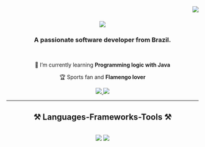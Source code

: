 <img align="right" src="https://visitor-badge.laobi.icu/badge?page_id=marcoteixeira-m47t.marcoteixeira-m47t" />

<h1 align="center">
    <img src="https://readme-typing-svg.herokuapp.com/?font=Righteous&size=35&center=true&vCenter=true&width=500&height=70&duration=4000&lines=Hi+There!+👋;+I'm+Marco+Teixeira!;" />
</h1>

<h3 align="center">A passionate software developer from Brazil.</h3>

<br/>

<div align="center">
 
 🌱 I’m currently learning **Programming logic with Java**

🏆 Sports fan and **Flamengo lover**

 </div>
 
<div align="center"> 
  <a href="mailto:marcoteixeira.m47t@gmail.com">
    <img src="https://img.shields.io/badge/Gmail-333333?style=for-the-badge&logo=gmail&logoColor=red" />
  </a>
  <a href="[https://linkedin.com/in/marcoteixeira-m47t](https://www.linkedin.com/in/marco-teixeira-m47t/)" target="_blank">
    <img src="https://img.shields.io/badge/LinkedIn-0077B5?style=for-the-badge&logo=linkedin&logoColor=white" target="_blank" />
  </a>
  <!--<a href="https://marcoteixeira-m47t.github.io" target="_blank">
     <img src="https://img.shields.io/badge/Portfolio-FF5722?style=for-the-badge&logo=todoist&logoColor=white" target="_blank" /> <!-- sqlite, safari, google-chrome are other good icon options -->
  </a>
</div>

 <hr/>
 
<h2 align="center">⚒️ Languages-Frameworks-Tools ⚒️</h2>
<br/>
<div align="center">
    <img src="https://skillicons.dev/icons?i=vscode,github" />
    <img src="https://skillicons.dev/icons?i=java" /><br>
</div>
